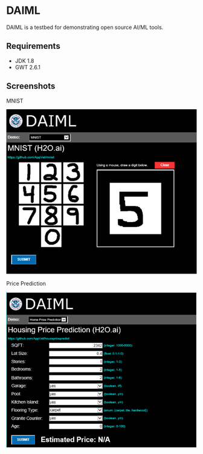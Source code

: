 # DAIML

DAIML is a testbed for demonstrating open source AI/ML tools.

## Requirements

* JDK 1.8
* GWT 2.6.1

## Screenshots

MNIST

![MNIST](war/images/screenshot-mnist.png)

Price Prediction

![HousePricePredict](war/images/screenshot-predict.png)